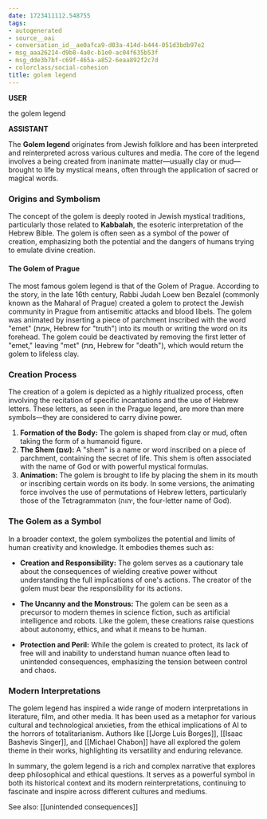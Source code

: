 ```yaml
---
date: 1723411112.548755
tags:
- autogenerated
- source__oai
- conversation_id__ae0afca9-d03a-414d-b444-051d3bdb97e2
- msg_aaa26214-d9b8-4a0c-b1e0-ac04f635b53f
- msg_dde3b7bf-c69f-465a-a852-6eaa892f2c7d
- colorclass/social-cohesion
title: golem legend
---
```


**USER**

the golem legend


**ASSISTANT**

The **Golem legend** originates from Jewish folklore and has been interpreted and reinterpreted across various cultures and media. The core of the legend involves a being created from inanimate matter—usually clay or mud—brought to life by mystical means, often through the application of sacred or magical words.

### Origins and Symbolism

The concept of the golem is deeply rooted in Jewish mystical traditions, particularly those related to **Kabbalah**, the esoteric interpretation of the Hebrew Bible. The golem is often seen as a symbol of the power of creation, emphasizing both the potential and the dangers of humans trying to emulate divine creation.

#### The Golem of Prague
The most famous golem legend is that of the Golem of Prague. According to the story, in the late 16th century, Rabbi Judah Loew ben Bezalel (commonly known as the Maharal of Prague) created a golem to protect the Jewish community in Prague from antisemitic attacks and blood libels. The golem was animated by inserting a piece of parchment inscribed with the word "emet" (אמת, Hebrew for "truth") into its mouth or writing the word on its forehead. The golem could be deactivated by removing the first letter of "emet," leaving "met" (מת, Hebrew for "death"), which would return the golem to lifeless clay.

### Creation Process

The creation of a golem is depicted as a highly ritualized process, often involving the recitation of specific incantations and the use of Hebrew letters. These letters, as seen in the Prague legend, are more than mere symbols—they are considered to carry divine power.

1. **Formation of the Body:** The golem is shaped from clay or mud, often taking the form of a humanoid figure.
2. **The Shem (שם):** A "shem" is a name or word inscribed on a piece of parchment, containing the secret of life. This shem is often associated with the name of God or with powerful mystical formulas.
3. **Animation:** The golem is brought to life by placing the shem in its mouth or inscribing certain words on its body. In some versions, the animating force involves the use of permutations of Hebrew letters, particularly those of the Tetragrammaton (יהוה, the four-letter name of God).

### The Golem as a Symbol

In a broader context, the golem symbolizes the potential and limits of human creativity and knowledge. It embodies themes such as:

- **Creation and Responsibility:** The golem serves as a cautionary tale about the consequences of wielding creative power without understanding the full implications of one's actions. The creator of the golem must bear the responsibility for its actions.
  
- **The Uncanny and the Monstrous:** The golem can be seen as a precursor to modern themes in science fiction, such as artificial intelligence and robots. Like the golem, these creations raise questions about autonomy, ethics, and what it means to be human.

- **Protection and Peril:** While the golem is created to protect, its lack of free will and inability to understand human nuance often lead to unintended consequences, emphasizing the tension between control and chaos.

### Modern Interpretations

The golem legend has inspired a wide range of modern interpretations in literature, film, and other media. It has been used as a metaphor for various cultural and technological anxieties, from the ethical implications of AI to the horrors of totalitarianism. Authors like [[Jorge Luis Borges]], [[Isaac Bashevis Singer]], and [[Michael Chabon]] have all explored the golem theme in their works, highlighting its versatility and enduring relevance.

In summary, the golem legend is a rich and complex narrative that explores deep philosophical and ethical questions. It serves as a powerful symbol in both its historical context and its modern reinterpretations, continuing to fascinate and inspire across different cultures and mediums.

See also: [[unintended consequences]]